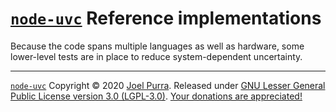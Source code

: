 # [`node-uvc`](https://joelpurra.com/projects/node-uvc/) Reference implementations

Because the code spans multiple languages as well as hardware, some lower-level tests are in place to reduce system-dependent uncertainty.

---

[`node-uvc`](https://joelpurra.com/projects/node-uvc/) Copyright &copy; 2020 [Joel Purra](https://joelpurra.com/). Released under [GNU Lesser General Public License version 3.0 (LGPL-3.0)](https://www.gnu.org/licenses/lgpl.html). [Your donations are appreciated!](https://joelpurra.com/donate/)
